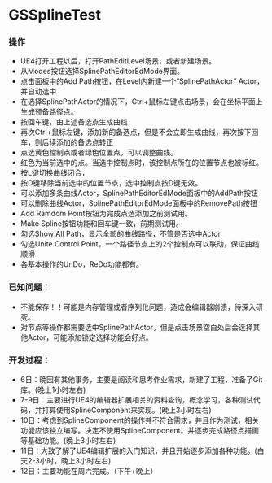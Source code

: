 # GSSplineTest

### 操作
* UE4打开工程以后，打开PathEditLevel场景，或者新建场景。
* 从Modes按钮选择SplinePathEditorEdMode界面。
* 点击面板中的Add Path按钮，在Level内新建一个“SplinePathActor” Actor，并自动选中
* 在选择SplinePathActor的情况下，Ctrl+鼠标左键点击场景，会在坐标平面上生成预备路径点。
* 按回车键，由上述备选点生成曲线
* 再次Ctrl+鼠标左键，添加新的备选点，但是不会立即生成曲线，再次按下回车，则后续添加的备选点转正
* 点选黄色控制点或者绿色位置点，可以调整曲线。
* 红色为当前选中的点。当选中控制点时，该控制点所在的位置节点也被标红。
* 按L键切换曲线闭合，
* 按D键移除当前选中的位置节点，选中控制点按D键无效。
* 可以添加多条曲线Actor，SplinePathEditorEdMode面板中的AddPath按钮
* 可以删除曲线Actor，SplinePathEditorEdMode面板中的RemovePath按钮
* Add Ramdom Point按钮为完成点选添加之前测试用。
* Make Spline按钮功能和回车键一致，前期测试用。
* 勾选Show All Path，显示全部的曲线路径，不管是否选中Actor
* 勾选Unite Control Point，一个路径节点上的2个控制点可以联动，保证曲线顺滑
* 各基本操作的UnDo，ReDo功能都有。


### 已知问题：
* 不能保存！！可能是内存管理或者序列化问题，造成会编辑器崩溃，待深入研究。
* 对节点等操作都需要选中SplinePathActor，但是点击场景空白处后会选择其他Actor，可能添加锁定选择功能会好点。


### 开发过程：
* 6日：晚因有其他事务，主要是阅读和思考作业需求，新建了工程，准备了Git库。(晚上1小时左右)
* 7-9日：主要进行UE4的编辑器扩展相关的资料查询，概念学习，各种测试代码，并打算使用SplineComponent来实现。(晚上3小时左右)
* 10日：考虑到SplineComponent的操作并不符合需求，并且作为测试，相关功能应该独立编写。决定不使用SplineComponent。并逐步完成路径点描画等基础功能。(晚上3小时左右)
* 11日：大致了解了UE4编辑扩展的入门知识，并且开始逐步添加各种功能。(白天2-3小时，晚上3小时左右)
* 12日：主要功能在周六完成。（下午+晚上）
